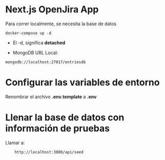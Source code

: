 # Next.js OpenJira App
Para correr localmente, se necesita la base de datos
```
docker-compose up -d
```

* El -d, significa __detached__

* MongoDB URL Local:
```
mongodb://localhost:27017/entriesdb
```

# Configurar las variables de entorno
Renombrar el archivo __.env.template__ a __.env__

# Llenar la base de datos con información de pruebas

Llamar a:
``` 
    http://localhost:3000/api/seed 
```